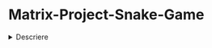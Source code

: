 # Matrix-Project-Snake-Game

<details>
<summary>Descriere</summary>
<div style="font-size: larger;">

Aici poți să incluzi o scurtă descriere a proiectului.

</details>
